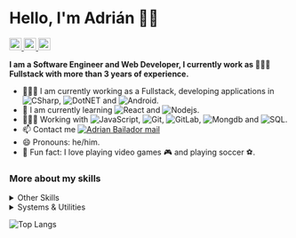 # Hello, I'm Adrián 👋🏽

<a href="https://www.linkedin.com/in/adrianbailadorpanero/" target="_blank">
  <img alt="Adrian's LinkedIn" width="22px" src="https://cdn.jsdelivr.net/npm/simple-icons@v3/icons/linkedin.svg" />
</a>
<a href="https://github.com/AdrianBailador">
  <img alt="Adrian's GitHub" width="22px" src="https://cdn.jsdelivr.net/npm/simple-icons@v3/icons/github.svg" />
</a>
<a href="mailto:adrianbailador@hotmail.com">
  <img alt="Adrian's Mail" width="22px" src="https://cdn.jsdelivr.net/npm/simple-icons@v3/icons/microsoftoutlook.svg" />
</a> 
<br />

**I am a Software Engineer and Web Developer, I currently work as 👨🏽‍💻 Fullstack with more than 3 years of experience.**

- 👨🏽‍🏫 I am currently working as a Fullstack, developing applications in ![CSharp](https://img.shields.io/badge/-CSharp-black?style=flat&logo=c), ![DotNET](https://img.shields.io/badge/-.NET-black?style=flat&logo=.net) and ![Android](https://img.shields.io/badge/-android-black?style=flat&logo=android).
- 🌱 I am currently learning ![React](https://img.shields.io/badge/-React-black?style=flat&logo=react) and ![Nodejs](https://img.shields.io/badge/-Nodejs-black?style=flat&logo=Node.js).
- 👨🏽‍💻 Working with ![JavaScript](https://img.shields.io/badge/-JavaScript-black?style=flat&logo=javascript), ![Git](https://img.shields.io/badge/-Git-black?style=flat&logo=git), ![GitLab](https://img.shields.io/badge/-GitLab-black?style=flat&logo=gitlab), ![Mongdb](https://img.shields.io/badge/-mongodb-black?style=flat&logo=mongodb) and ![SQL](https://img.shields.io/badge/-SQL-black?style=flat&logo=microsoft-sql-server).
- 📫 Contact me <a href="mailto:adrianbailador@hotmail.com" alt="Adrian Bailador mail">
  <img src="https://img.shields.io/badge/adrianbailador@hotmail.com-DDDDDD?logo=microsoft-outlook" title="Go To mail" alt="Adrian Bailador mail"/></a>
- 😄 Pronouns: he/him.
- 🧱 Fun fact: I love playing video games 🎮 and playing soccer ⚽.

### More about my skills

<details>
	<summary>Other Skills</summary>
  <img src="https://img.shields.io/badge/-HTML5-E44D27?style=flat-square&logo=html5&logoColor=ffffff">
  <img src="https://img.shields.io/badge/-CSS3-0391cb?style=flat-square&logo=css3&logoColor=ffffff">
  <img src="https://img.shields.io/badge/-Bootstrap-563173?style=flat-square&logo=bootstrap&logoColor=ffffff">
  <img src="https://img.shields.io/badge/-Vue-41bb83?style=flat-square&logo=vue.js&logoColor=ffffff">
  <img src="https://img.shields.io/badge/-MongoDB-3f2e1e?style=flat-square&logo=mongodb&logoColor=ffffff" />
  <img src="https://img.shields.io/badge/-MySQL-015e85?style=flat-square&logo=mysql&logoColor=ffffff">
  <img src="https://img.shields.io/badge/-PostgreSQL-2f5e8e?style=flat-square&logo=postgresql&logoColor=ffffff">
  <img src="https://img.shields.io/badge/-Firebase-2f5e8e?style=flat-square&logo=Firebase&logoColor=ffffff">
</details>

<details>
	<summary>Systems & Utilities</summary>
  <ul>
    <li>Visual Studio Code.</li>
    <li>Sublime Text 3.</li>
    <li>Postman.</li>
    <li>Insomnia.</li>
    <li><b>Systems</b>: Windows, ElementaryOS, Ubuntu.</li>
  </ul>
</details>

![Top Langs](https://github-readme-stats.vercel.app/api/top-langs/?username=AdrianBailador&layout=compact&hide=jupyter%20notebook,scilab,java&theme=chartreuse-dark&langs_count=10)

